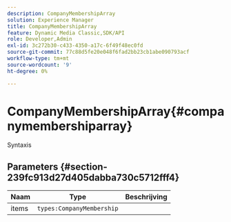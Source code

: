```yaml
---
description: CompanyMembershipArray
solution: Experience Manager
title: CompanyMembershipArray
feature: Dynamic Media Classic,SDK/API
role: Developer,Admin
exl-id: 3c272b30-c433-4350-a17c-6f49f48ec0fd
source-git-commit: 77c88d5fe20e048f6fad2bb23cb1abe090793acf
workflow-type: tm+mt
source-wordcount: '9'
ht-degree: 0%

---
```


# CompanyMembershipArray{#companymembershiparray}

Syntaxis

## Parameters {#section-239fc913d27d405dabba730c5712fff4}

| Naam | Type | Beschrijving |
|---|---|---|
| items | `types:CompanyMembership` |  |

